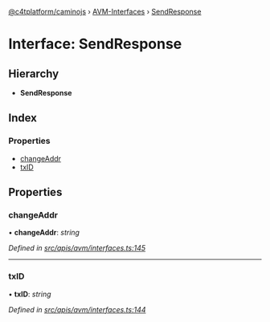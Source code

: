 [@c4tplatform/caminojs](../api.md) › [AVM-Interfaces](../modules/avm_interfaces.md) › [SendResponse](avm_interfaces.sendresponse.md)

# Interface: SendResponse

## Hierarchy

* **SendResponse**

## Index

### Properties

* [changeAddr](avm_interfaces.sendresponse.md#changeaddr)
* [txID](avm_interfaces.sendresponse.md#txid)

## Properties

###  changeAddr

• **changeAddr**: *string*

*Defined in [src/apis/avm/interfaces.ts:145](https://github.com/chain4travel/caminojs/blob/8077d740/src/apis/avm/interfaces.ts#L145)*

___

###  txID

• **txID**: *string*

*Defined in [src/apis/avm/interfaces.ts:144](https://github.com/chain4travel/caminojs/blob/8077d740/src/apis/avm/interfaces.ts#L144)*

